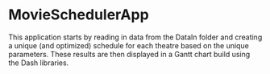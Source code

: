 # MovieSchedulerApp

This application starts by reading in data from the DataIn folder and creating a unique (and optimized) schedule for each theatre based on the unique parameters. These results are then displayed in a Gantt chart build using the Dash libraries.
